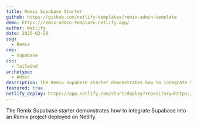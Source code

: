 ```yaml
---
title: Remix Supabase Starter
github: https://github.com/netlify-templates/remix-admin-template
demo: https://remix-admin-template.netlify.app/
author: Netlify
date: 2025-02-28
ssg:
  - Remix
cms:
  - Supabase
css:
  - Tailwind 
archetype:
  - Admin
description: The Remix Supabase starter demonstrates how to integrate Supabase into an Remix project deployed on Netlify.
featured: true
netlify_deploy: https://app.netlify.com/start/deploy?repository=https://github.com/netlify-templates/remix-admin-template
---
```



The Remix Supabase starter demonstrates how to integrate Supabase into an Remix project deployed on Netlify.


